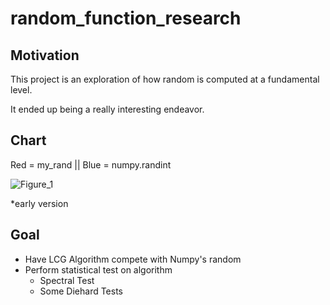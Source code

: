 # random_function_research
Motivation
-----------
This project is an exploration of how random is computed at a fundamental level. 

It ended up being a really interesting endeavor.

Chart
---------

Red = my_rand || Blue = numpy.randint

![Figure_1](https://user-images.githubusercontent.com/80076244/140003786-5b1c56ae-1dc8-4146-933a-9ec43d181ed0.png)


*early version

Goal
-----------
- Have LCG Algorithm compete with Numpy's random
- Perform statistical test on algorithm
  - Spectral Test
  - Some Diehard Tests
